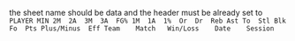 the sheet name should be data and the header must be already set to
`PLAYER	MIN	2M	2A	3M	3A	FG%	1M	1A	1%	Or	Dr	Reb	Ast	To	Stl	Blk	Fo	Pts	Plus/Minus	Eff	Team	Match	Win/Loss	Date	Session`
